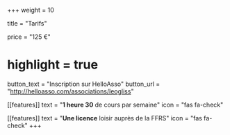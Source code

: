 +++
weight = 10

title = "Tarifs"

price = "125 €"
# highlight = true

button_text = "Inscription sur HelloAsso"
button_url = "http://helloasso.com/associations/leogliss"

[[features]]
  text = "**1 heure 30** de cours par semaine"
  icon = "fas fa-check"

[[features]]
  text = "**Une licence** loisir auprès de la FFRS"
  icon = "fas fa-check"
+++
